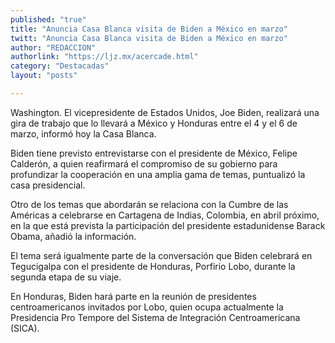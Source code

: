 ```yaml
---
published: "true"
title: "Anuncia Casa Blanca visita de Biden a México en marzo"
twitt: "Anuncia Casa Blanca visita de Biden a México en marzo"
author: "REDACCION"
authorlink: "https://ljz.mx/acercade.html"
category: "Destacadas"
layout: "posts"

---
```



  Washington. El vicepresidente de Estados Unidos, Joe Biden, realizará una gira de trabajo que lo llevará a México y Honduras entre el 4 y el 6 de marzo, informó hoy la Casa Blanca.



  Biden tiene previsto entrevistarse con el presidente de México, Felipe Calderón, a quien reafirmará el compromiso de su gobierno para profundizar la cooperación en una amplia gama de temas, puntualizó la casa presidencial.



  Otro de los temas que abordarán se relaciona con la Cumbre de las Américas a celebrarse en Cartagena de Indias, Colombia, en abril próximo, en la que está prevista la participación del presidente estadunidense Barack Obama, añadió la información.



  El tema será igualmente parte de la conversación que Biden celebrará en Tegucigalpa con el presidente de Honduras, Porfirio Lobo, durante la segunda etapa de su viaje.



  En Honduras, Biden hará parte en la reunión de presidentes centroamericanos invitados por Lobo, quien ocupa actualmente la Presidencia Pro Tempore del Sistema de Integración Centroamericana (SICA).

